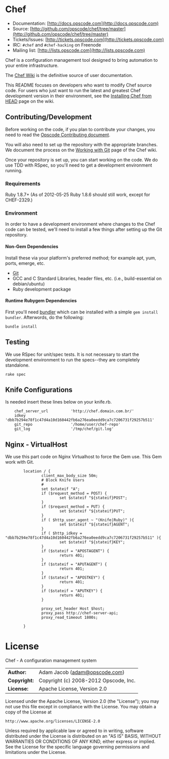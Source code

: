 # Chef

* Documentation: [http://docs.opscode.com](http://docs.opscode.com)
* Source: [http://github.com/opscode/chef/tree/master](http://github.com/opscode/chef/tree/master)
* Tickets/Issues: [http://tickets.opscode.com](http://tickets.opscode.com)
* IRC: `#chef` and `#chef-hacking` on Freenode
* Mailing list: [http://lists.opscode.com](http://lists.opscode.com)

Chef is a configuration management tool designed to bring automation to your
entire infrastructure.

The [Chef Wiki](http://wiki.opscode.com/display/chef/Home) is the definitive
source of user documentation.

This README focuses on developers who want to modify Chef source code. For
users who just want to run the latest and greatest Chef development version in
their environment, see the
[Installing Chef from HEAD](http://wiki.opscode.com/display/chef/Installing+Chef+from+HEAD)
page on the wiki.

## Contributing/Development

Before working on the code, if you plan to contribute your changes, you need to
read the
[Opscode Contributing document](http://wiki.opscode.com/display/chef/How+to+Contribute).

You will also need to set up the repository with the appropriate branches. We
document the process on the
[Working with Git](http://wiki.opscode.com/display/chef/Working+with+git) page
of the Chef wiki.

Once your repository is set up, you can start working on the code. We do use
TDD with RSpec, so you'll need to get a development environment running.

### Requirements

Ruby 1.8.7+ (As of 2012-05-25 Ruby 1.8.6 should still work, except for CHEF-2329.)

### Environment

In order to have a development environment where changes to the Chef code can
be tested, we'll need to install a few things after setting up the Git
repository.

#### Non-Gem Dependencies

Install these via your platform's preferred method; for example apt, yum,
ports, emerge, etc.

* [Git](http://git-scm.com/)
* GCC and C Standard Libraries, header files, etc. (i.e., build-essential on
debian/ubuntu)
* Ruby development package

#### Runtime Rubygem Dependencies

First you'll need [bundler](http://github.com/carlhuda/bundler) which can
be installed with a simple `gem install bundler`. Afterwords, do the following:

    bundle install

## Testing

We use RSpec for unit/spec tests. It is not necessary to start the development
environment to run the specs--they are completely standalone.

    rake spec

## Knife Configurations

Is needed insert these lines below on your knife.rb.

```
	chef_server_url          'http://chef.domain.com.br/'
	idkey                    'dbb7b294e78f1c47d4a10d160442fb6a276ea0eedd9ca7c7206731f29257b511' 
	git_repo                 '/home/user/chef-repo' 
	git_log                  '/tmp/chef/git.log'
```

## Nginx - VirtualHost

We use this part code on Nginx Virtualhost to force the Gem use. This Gem work with Git.

```
        location / {
                client_max_body_size 50m;
                # Block Knife Users
                #
                set $stateif "A";
                if ($request_method = POST) {
                        set $stateif "${stateif}POST";
                }
                if ($request_method = PUT) {
                        set $stateif "${stateif}PUT";
                }
                if ( $http_user_agent ~ "(Knife|Ruby)" ){
                        set $stateif "${stateif}AGENT";
                }
                if ( $http_idkey = "dbb7b294e78f1c47d4a10d160442fb6a276ea0eedd9ca7c7206731f29257b511" ){
                        set $stateif "${stateif}KEY";
                }
                if ($stateif = "APOSTAGENT") {
                        return 401;
                }
                if ($stateif = "APUTAGENT") {
                        return 401;
                }
                if ($stateif = "APOSTKEY") {
                        return 401;
                }
                if ($stateif = "APUTKEY") {
                        return 401;
                }

                proxy_set_header Host $host;
                proxy_pass http://chef-server-api;
                proxy_read_timeout 1800s;

        }

```


# License

Chef - A configuration management system

|                      |                                          |
|:---------------------|:-----------------------------------------|
| **Author:**          | Adam Jacob (<adam@opscode.com>)
| **Copyright:**       | Copyright (c) 2008-2012 Opscode, Inc.
| **License:**         | Apache License, Version 2.0

Licensed under the Apache License, Version 2.0 (the "License");
you may not use this file except in compliance with the License.
You may obtain a copy of the License at

    http://www.apache.org/licenses/LICENSE-2.0

Unless required by applicable law or agreed to in writing, software
distributed under the License is distributed on an "AS IS" BASIS,
WITHOUT WARRANTIES OR CONDITIONS OF ANY KIND, either express or implied.
See the License for the specific language governing permissions and
limitations under the License.
